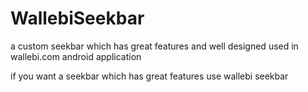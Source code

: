 # WallebiSeekbar
a custom seekbar which has great features and well designed used in wallebi.com android application

if you want a seekbar which has great features use wallebi seekbar
